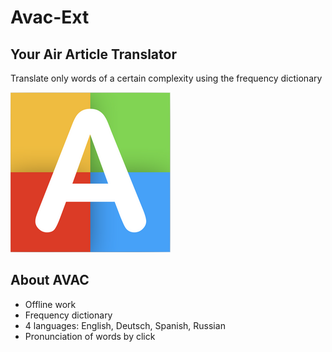 # Avac-Ext 
## Your Air Article Translator
Translate only words of a certain complexity using the frequency dictionary

![avac](https://raw.githubusercontent.com/SmelayaPanda/Avac-Ext/master/img/256x256.png)

## About AVAC
* Offline work
* Frequency dictionary
* 4 languages: English, Deutsch, Spanish, Russian
* Pronunciation of words by click
